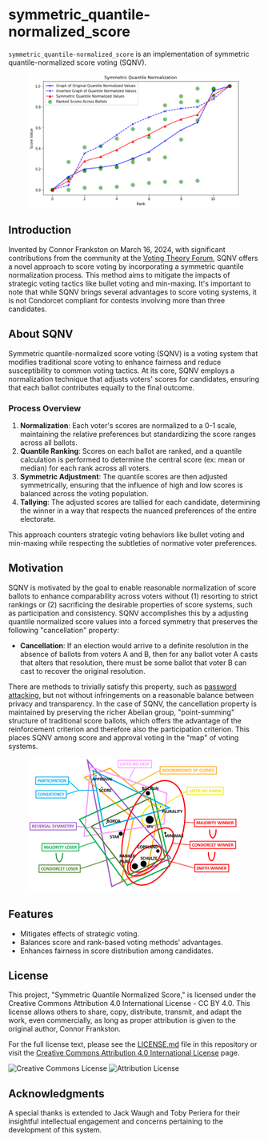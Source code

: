 # symmetric_quantile-normalized_score
``symmetric_quantile-normalized_score`` is an implementation of symmetric quantile-normalized score voting (SQNV).

<figure>
    <img src="symmetric_quantile_normalization.png" alt="" title="Visual_Plot" width="450"/>
</figure>

## Introduction
Invented by Connor Frankston on March 16, 2024, with significant contributions from the community at the [Voting Theory Forum](https://www.votingtheory.org/forum/), SQNV offers a novel approach to score voting by incorporating a symmetric quantile normalization process. This method aims to mitigate the impacts of strategic voting tactics like bullet voting and min-maxing. It's important to note that while SQNV brings several advantages to score voting systems, it is not Condorcet compliant for contests involving more than three candidates.

## About SQNV
Symmetric quantile-normalized score voting (SQNV) is a voting system that modifies traditional score voting to enhance fairness and reduce susceptibility to common voting tactics. At its core, SQNV employs a normalization technique that adjusts voters' scores for candidates, ensuring that each ballot contributes equally to the final outcome.

### Process Overview

1. **Normalization**: Each voter's scores are normalized to a 0-1 scale, maintaining the relative preferences but standardizing the score ranges across all ballots.
2. **Quantile Ranking**: Scores on each ballot are ranked, and a quantile calculation is performed to determine the central score (ex: mean or median) for each rank across all voters.
3. **Symmetric Adjustment**: The quantile scores are then adjusted symmetrically, ensuring that the influence of high and low scores is balanced across the voting population.
4. **Tallying**: The adjusted scores are tallied for each candidate, determining the winner in a way that respects the nuanced preferences of the entire electorate.

This approach counters strategic voting behaviors like bullet voting and min-maxing while respecting the subtleties of normative voter preferences.

## Motivation
SQNV is motivated by the goal to enable reasonable normalization of score ballots to enhance comparability across voters without (1) resorting to strict rankings or (2) sacrificing the desirable properties of score systems, such as participation and consistency. SQNV accomplishes this by a adjusting quantile normalized score values into a forced symmetry that preserves the following "cancellation" property:

* **Cancellation**: If an election would arrive to a definite resolution in the absence of ballots from voters A and B, then for any ballot voter A casts that alters that resolution, there must be some ballot that voter B can cast to recover the original resolution.

There are methods to trivially satisfy this property, such as [password attacking](https://www.votingtheory.org/forum/post/3256), but not without infringements on a reasonable balance between privacy and transparency. In the case of SQNV, the cancellation property is maintained by preserving the richer Abelian group, "point-summing" structure of traditional score ballots, which offers the advantage of the reinforcement criterion and therefore also the participation criterion. This places SQNV among score and approval voting in the "map" of voting systems.

<figure>
    <img src="map_of_voting_systems.png" alt="" title="Map_of_Voting_Systems" width="450"/>
</figure>

## Features

- Mitigates effects of strategic voting.
- Balances score and rank-based voting methods' advantages.
- Enhances fairness in score distribution among candidates.

## License

This project, "Symmetric Quantile Normalized Score," is licensed under the Creative Commons Attribution 4.0 International License - CC BY 4.0. This license allows others to share, copy, distribute, transmit, and adapt the work, even commercially, as long as proper attribution is given to the original author, Connor Frankston.

For the full license text, please see the [LICENSE.md](LICENSE.md) file in this repository or visit the [Creative Commons Attribution 4.0 International License](https://creativecommons.org/licenses/by/4.0/legalcode) page.

![Creative Commons License](https://mirrors.creativecommons.org/presskit/icons/cc.svg?ref=chooser-v1) ![Attribution License](https://mirrors.creativecommons.org/presskit/icons/by.svg?ref=chooser-v1)


## Acknowledgments

A special thanks is extended to Jack Waugh and Toby Periera for their insightful intellectual engagement and concerns pertaining to the development of this system.